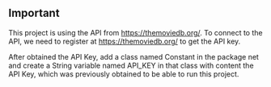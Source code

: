<b><h2>Important</h2></b>

This project is using the API from https://themoviedb.org/. To connect to the API, we need to register at https://themoviedb.org/ to get the API key.

After obtained the API Key, add a class named Constant in the package net and create a String variable named API_KEY in that class with content the API Key, which was previously obtained to be able to run this project.

